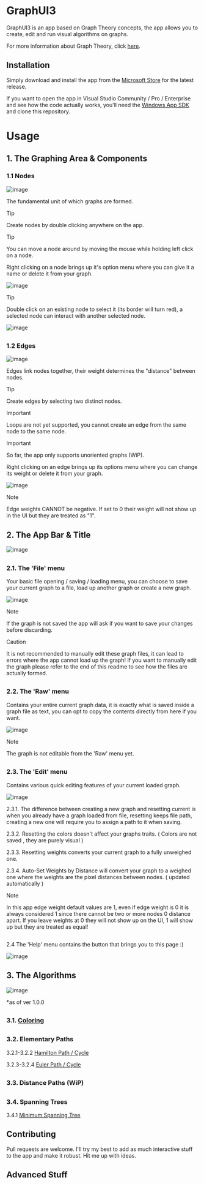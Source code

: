 # GraphUI3

GraphUI3 is an app based on Graph Theory concepts, the app allows you to create, edit and run  visual algorithms on graphs.

For more information about Graph Theory, click [here](https://brilliant.org/wiki/graph-theory/).

## Installation
Simply download and install the app from the [Microsoft Store](https://microsoft.com) for the latest release.

If you want to open the app in Visual Studio Community / Pro / Enterprise and see how the code actually works, you'll need the [Windows App SDK](https://learn.microsoft.com/en-us/windows/apps/windows-app-sdk/set-up-your-development-environment?tabs=cs-vs-community%2Ccpp-vs-community%2Cvs-2022-17-1-a%2Cvs-2022-17-1-b) and clone this repository.

# Usage

## 1. The Graphing Area & Components

### 1.1 Nodes

![image](https://github.com/roland31x/GraphUI3/assets/115028239/0b4ecd15-b8a0-41ed-831c-514f58be9437)

The fundamental unit of which graphs are formed.

>[!TIP]
> Create nodes by double clicking anywhere on the app.

>[!TIP]
> You can move a node around by moving the mouse while holding left click on a node.

Right clicking on a node brings up it's option menu where you can give it a name or delete it from your graph.

![image](https://github.com/roland31x/GraphUI3/assets/115028239/848d9b5c-aaf4-4771-a123-e571d07e545c)

>[!TIP]
> Double click on an existing node to select it (its border will turn red), a selected node can interact with another selected node.

![image](https://github.com/roland31x/GraphUI3/assets/115028239/ba4533dd-c488-4c7d-988a-9c7881487384)

##
### 1.2 Edges 

![image](https://github.com/roland31x/GraphUI3/assets/115028239/6bb00dac-81af-454a-ac1d-5e229f2446c2)

Edges link nodes together, their weight determines the "distance" between nodes.

> [!TIP]
> Create edges by selecting two distinct nodes.

> [!IMPORTANT]
> Loops are not yet supported, you cannot create an edge from the same node to the same node.

> [!IMPORTANT]
> So far, the app only supports unoriented graphs (WiP).

Right clicking on an edge brings up its options menu where you can change its weight or delete it from your graph.

![image](https://github.com/roland31x/GraphUI3/assets/115028239/036c38d1-acab-4a64-86a2-61d65c5d41e9)

> [!NOTE]
> Edge weights CANNOT be negative. If set to 0 their weight will not show up in the UI but they are treated as "1".

##
## 2. The App Bar & Title
![image](https://github.com/roland31x/GraphUI3/assets/115028239/af1c538a-4aa6-48fd-93bc-ecbde9a7aa38)

##
### 2.1. The 'File' menu 

Your basic file opening / saving / loading menu, you can choose to save your current graph to a file, load up another graph or create a new graph.

![image](https://github.com/roland31x/GraphUI3/assets/115028239/8bcdface-ab98-4560-82a5-7d2c009fb928)

> [!NOTE]
> If the graph is not saved the app will ask if you want to save your changes before discarding.

> [!CAUTION]
> It is not recommended to manually edit these graph files, it can lead to errors where the app cannot load up the graph!
> If you want to manually edit the graph please refer to the end of this readme to see how the files are actually formed.

##
### 2.2. The 'Raw' menu 

Contains your entire current graph data, it is exactly what is saved inside a graph file as text, you can opt to copy the contents directly from here if you want.

![image](https://github.com/roland31x/GraphUI3/assets/115028239/7626fa2c-2deb-44f5-ba81-4b15d4ac8594)

> [!NOTE]
> The graph is not editable from the 'Raw' menu yet.

##
### 2.3. The 'Edit' menu 

Contains various quick editing features of your current loaded graph.

![image](https://github.com/roland31x/GraphUI3/assets/115028239/0187f633-439a-464d-be05-b862b529b74c)

2.3.1. The difference between creating a new graph and resetting current is when you already have a graph loaded from file, resetting keeps file path, creating a new one will require you to assign a path to it when saving.

2.3.2. Resetting the colors doesn't affect your graphs traits. ( Colors are not saved , they are purely visual )

2.3.3. Resetting weights converts your current graph to a fully unweighed one.

2.3.4. Auto-Set Weights by Distance will convert your graph to a weighed one where the weights are the pixel distances between nodes. ( updated automatically )

> [!NOTE]
> In this app edge weight default values are 1, even if edge weight is 0 it is always considered 1 since there cannot be two or more nodes 0 distance apart.
> If you leave weights at 0 they will not show up on the UI, 1 will show up but they are treated as equal!
##
2.4 The 'Help' menu contains the button that brings you to this page :)

![image](https://github.com/roland31x/GraphUI3/assets/115028239/737c980f-6566-4dad-a2f8-5f8e10ce7fc4)

##
## 3. The Algorithms

![image](https://github.com/roland31x/GraphUI3/assets/115028239/5f70190e-7956-4012-a578-2135821106ad)

*as of ver 1.0.0
##
### 3.1. [Coloring](https://en.wikipedia.org/wiki/Graph_coloring)
##
### 3.2. Elementary Paths

3.2.1-3.2.2 [Hamilton Path / Cycle](https://en.wikipedia.org/wiki/Hamiltonian_path)

3.2.3-3.2.4 [Euler Path / Cycle](https://en.wikipedia.org/wiki/Eulerian_path)
##
### 3.3. Distance Paths (WiP)
##
### 3.4. Spanning Trees
3.4.1 [Minimum Spanning Tree](https://en.wikipedia.org/wiki/Minimum_spanning_tree)


## Contributing

Pull requests are welcome. I'll try my best to add as much interactive stuff to the app and make it robust. Hit me up with ideas.

## Advanced Stuff
